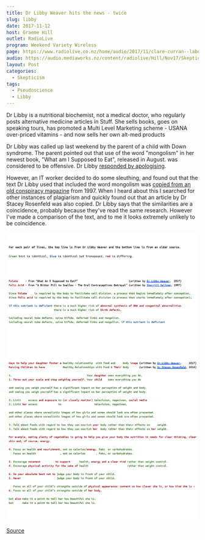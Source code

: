 ```yaml
---
title: Dr Libby Weaver hits the news - twice
slug: libby
date: 2017-11-12
host: Graeme Hill
outlet: RadioLive
program: Weekend Variety Wireless
page: https://www.radiolive.co.nz/home/audio/2017/11/clare-curran--labour-mp/skeptical-thoughts-with-mark-honeychurch.html
audio: https://audio.mediaworks.nz/content/radiolive/Hill/Nov17/SkepticalThoughts12_11_17.mp3
layout: Post
categories:
  - Skepticism
tags:
  - Pseudoscience
  - Libby
---
```


Dr Libby is a nutritional biochemist, not a medical doctor, who regularly posts alternative medicine articles in Stuff. She sells books, goes on speaking tours, has promoted a Multi Level Marketing scheme - USANA over-priced vitamins - and now sells her own alt-med products

<!-- more -->

Dr Libby was called up last weekend by the parent of a child with Down syndrome. The parent pointed out that use of the word "mongolism" in her newest book, "What am I Supposed to Eat", released in August. was considered to be offensive. Dr Libby [responded by apologising](https://www.stuff.co.nz/life-style/well-good/98593411/dr-libby-weaver-recalls-book-over-use-of-term-mongolism).

However, an IT worker decided to do some sleuthing, and found out that the text Dr Libby used that included the word mongolism was [copied from an old conspiracy magazine](https://www.stuff.co.nz/life-style/well-good/98632438/dr-libby-recalls-another-book-over-mongolism-controversy) from 1997. When I heard about this I searched for other instances of plagiarism and quickly found out that an article by Dr Stacey Rosenfeld was also copied. Dr Libby says that the similarities are a coincidence, probably because they've read the same research. However I've made a comparison of the text, and to me it looks extremely unlikely to be coincidence.

![Potential Plagiarism](./PotentialPlagiarism.png)

[Source](https://docs.google.com/document/d/1p656MZJRpMvtQQBi6m4PrL1dEwLPPsTDJ51A-b3GNLc)
